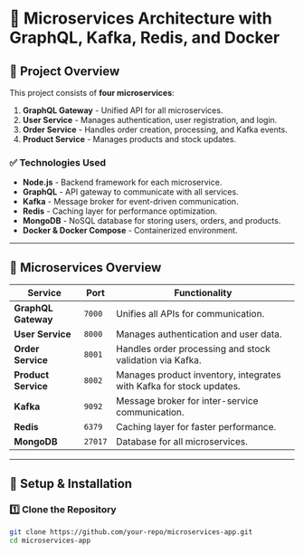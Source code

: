 # 🚀 Microservices Architecture with GraphQL, Kafka, Redis, and Docker

## 📌 Project Overview
This project consists of **four microservices**:
1. **GraphQL Gateway** - Unified API for all microservices.
2. **User Service** - Manages authentication, user registration, and login.
3. **Order Service** - Handles order creation, processing, and Kafka events.
4. **Product Service** - Manages products and stock updates.

### ✅ Technologies Used
- **Node.js** - Backend framework for each microservice.
- **GraphQL** - API gateway to communicate with all services.
- **Kafka** - Message broker for event-driven communication.
- **Redis** - Caching layer for performance optimization.
- **MongoDB** - NoSQL database for storing users, orders, and products.
- **Docker & Docker Compose** - Containerized environment.

---

## 📌 Microservices Overview
| **Service**        | **Port** | **Functionality** |
|--------------------|---------|------------------|
| **GraphQL Gateway** | `7000`  | Unifies all APIs for communication. |
| **User Service**   | `8000`  | Manages authentication and user data. |
| **Order Service**  | `8001`  | Handles order processing and stock validation via Kafka. |
| **Product Service** | `8002`  | Manages product inventory, integrates with Kafka for stock updates. |
| **Kafka**         | `9092`  | Message broker for inter-service communication. |
| **Redis**         | `6379`  | Caching layer for faster performance. |
| **MongoDB**       | `27017` | Database for all microservices. |

---

## 📌 Setup & Installation

### 1️⃣ Clone the Repository
```sh
git clone https://github.com/your-repo/microservices-app.git
cd microservices-app
